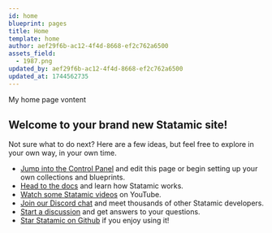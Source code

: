 ```yaml
---
id: home
blueprint: pages
title: Home
template: home
author: aef29f6b-ac12-4f4d-8668-ef2c762a6500
assets_field:
  - 1987.png
updated_by: aef29f6b-ac12-4f4d-8668-ef2c762a6500
updated_at: 1744562735
---
```

My home page vontent 
## Welcome to your brand new Statamic site!

Not sure what to do next? Here are a few ideas, but feel free to explore in your own way, in your own time.

- [Jump into the Control Panel](/cp) and edit this page or begin setting up your own collections and blueprints.
- [Head to the docs](https://statamic.dev) and learn how Statamic works.
- [Watch some Statamic videos](https://youtube.com/statamic) on YouTube.
- [Join our Discord chat](https://statamic.com/discord) and meet thousands of other Statamic developers.
- [Start a discussion](https://github.com/statamic/cms/discussions) and get answers to your questions.
- [Star Statamic on Github](https://github.com/statamic/cms) if you enjoy using it!